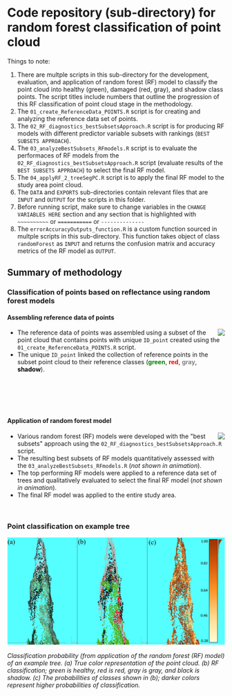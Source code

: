 # Code repository (sub-directory) for random forest classification of point cloud

Things to note:
1. There are multple scripts in this sub-directory for the development, evaluation, and application of random forest (RF) model to classify the point cloud into healthy (green), damaged (red, gray), and shadow class points. The script titles include numbers that outline the progression of this RF classification of point cloud stage in the methodology.
2. The `01_create_ReferenceData_POINTS.R` script is for creating and analyzing the reference data set of points.
3. The `02_RF_diagnostics_bestSubsetsApproach.R` script is for producing RF models with different predictor variable subsets with rankings (`BEST SUBSETS APPROACH`).
4. The `03_analyzeBestSubsets_RFmodels.R` script is to evaluate the performaces of RF models from the `02_RF_diagnostics_bestSubsetsApproach.R` script (evaluate results of the `BEST SUBSETS APPROACH`) to select the final RF model.
5. The `04_applyRF_2_treeSegPC.R` script is to apply the final RF model to the study area point cloud. 
6. The `DATA` and `EXPORTS` sub-directories contain relevant files that are `INPUT` and `OUTPUT` for the scripts in this folder.
7. Before running script, make sure to change variables in the `CHANGE VARIABLES HERE` section and any section that is highlighted with `~~~~~~~~~~` or `===========` or `--------------` 
8. The `errorAccuracyOutputs_function.R` is a custom function sourced in multple scripts in this sub-directory. This function takes object of class `randomForest` as `INPUT` and returns the confusion matrix and accuracy metrics of the RF model as `OUTPUT`. 

## Summary of methodology

### Classification of points based on reflectance using random forest models

#### Assembling reference data of points
<img align="right" src= "../../docs/CollectionReferenceData_points.gif">

* The reference data of points was assembled using a subset of the point cloud that contains points with unique `ID_point` created using the `01_create_ReferenceData_POINTS.R` script.
* The unique `ID_point` linked the collection of reference points in the subset point cloud to their reference classes (<span style="color:green">**green**</span>,<span style="color:red"> **red**</span>, <span style="color:gray"> **gray**</span>,<span style="color:black"> **shadow**</span>).

<br>
<br>
<br>
<br>


#### Application of random forest model
<img align="right" src="../../docs/ApplicationOfRFModel.gif">

* Various random forest (RF) models were developed with the "best subsets" approach using the `02_RF_diagnostics_bestSubsetsApproach.R` script.
* The resulting best subsets of RF models quantitatively assessed with the `03_analyzeBestSubsets_RFmodels.R` (*not shown in animation*).
* The top performing RF models were applied to a reference data set of trees and qualitatively evaluated to select the final RF model (*not shown in animation*).
* The final RF model was applied to the entire study area.

<br>

### Point classification on example tree
![point classification results example](../../docs/RFClassif_Example.jpg)

*Classification probability (from application of the random forest (RF) model) of an example tree. (a) True color representation of the point cloud. (b) RF classification; green is healthy, red is red, gray is gray, and black is shadow. (c) The probabilities of classes shown in (b); darker colors represent higher probabilities of classification.*

